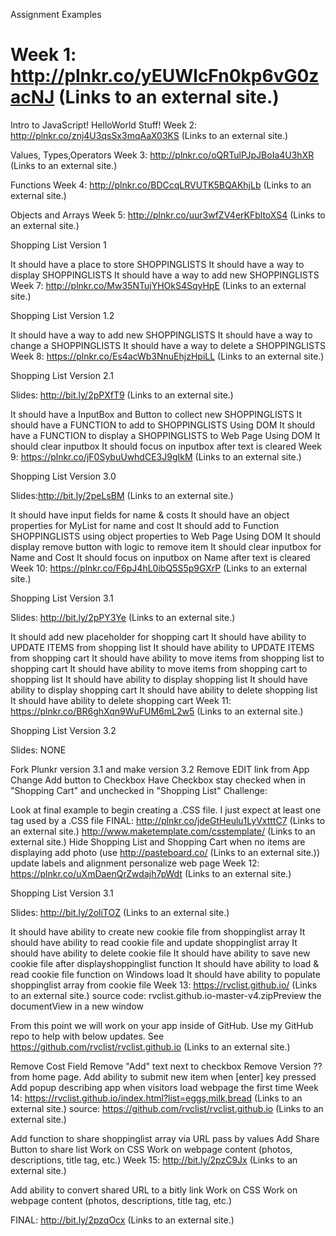 Assignment Examples
# Week 1: http://plnkr.co/yEUWlcFn0kp6vG0zacNJ (Links to an external site.) 

Intro to JavaScript! HelloWorld Stuff!
Week 2: http://plnkr.co/znj4U3qsSx3mqAaX03KS (Links to an external site.) 

Values, Types,Operators
Week 3: http://plnkr.co/oQRTulPJpJBoIa4U3hXR (Links to an external site.) 

Functions
Week 4: http://plnkr.co/BDCcqLRVUTK5BQAKhjLb (Links to an external site.) 

Objects and Arrays
Week 5: http://plnkr.co/uur3wfZV4erKFbltoXS4 (Links to an external site.) 

Shopping List Version 1

It should have a place to store SHOPPINGLISTS
It should have a way to display SHOPPINGLISTS
It should have a way to add new SHOPPINGLISTS
Week 7: http://plnkr.co/Mw35NTujYHOkS4SqyHpE (Links to an external site.) 

Shopping List Version 1.2

It should have a way to add new SHOPPINGLISTS
It should have a way to change a SHOPPINGLISTS
It should have a way to delete a SHOPPINGLISTS
Week 8: https://plnkr.co/Es4acWb3NnuEhjzHpiLL (Links to an external site.) 

Shopping List Version 2.1 

Slides: http://bit.ly/2pPXfT9 (Links to an external site.) 

It should have a InputBox and Button to collect new SHOPPINGLISTS
It should have a FUNCTION to add to SHOPPINGLISTS Using DOM
It should have a FUNCTION to display a SHOPPINGLISTS to Web Page Using DOM
It should clear inputbox
It should focus on inputbox after text is cleared
Week 9: https://plnkr.co/jF0SybuUwhdCE3J9gIkM (Links to an external site.) 

Shopping List Version 3.0

Slides:http://bit.ly/2peLsBM (Links to an external site.) 

It should have input fields for name & costs
It should have an object properties for MyList for name and cost
It should add to Function SHOPPINGLISTS using object properties to Web Page Using DOM
It should display remove button with logic to remove item
It should clear inputbox for Name and Cost
It should focus on inputbox on Name after text is cleared
Week 10: https://plnkr.co/F6pJ4hL0ibQ5S5p9GXrP (Links to an external site.) 

Shopping List Version 3.1

Slides: http://bit.ly/2pPY3Ye (Links to an external site.)

It should add new placeholder for shopping cart
It should have ability to UPDATE ITEMS from shopping list
It should have ability to UPDATE ITEMS from shopping cart
It should have ability to move items from shopping list to shopping cart
It should have ability to move items from shopping cart to shopping list
It should have ability to display shopping list
It should have ability to display shopping cart
It should have ability to delete shopping list
It should have ability to delete shopping cart
Week 11: https://plnkr.co/BR6ghXqn9WuFUM6mL2w5 (Links to an external site.) 

Shopping List Version 3.2

Slides: NONE

Fork Plunkr version 3.1 and make version 3.2
Remove EDIT link from App
Change Add button to Checkbox
Have Checkbox stay checked when in "Shopping Cart" and unchecked in "Shopping List"
Challenge:

Look at final example to begin creating a .CSS file. I just expect at least one tag used by a .CSS file
FINAL: http://plnkr.co/jdeGtHeulu1LyVxtttC7 (Links to an external site.) 
http://www.maketemplate.com/csstemplate/ (Links to an external site.) 
Hide Shopping List and Shopping Cart when no items are displaying
add photo (use http://pasteboard.co/ (Links to an external site.))
update labels and alignment
personalize web page
Week 12: https://plnkr.co/uXmDaenQrZwdajh7pWdt (Links to an external site.) 

Shopping List Version 3.1

Slides: http://bit.ly/2oliTOZ (Links to an external site.) 

It should have ability to create new cookie file from shoppinglist array
It should have ability to read cookie file and update shoppinglist array
It should have ability to delete cookie file
It should have ability to save new cookie file after displayshoppinglist function
It should have ability to load & read cookie file function on Windows load
It should have ability to populate shoppinglist array from cookie file
Week 13: https://rvclist.github.io/ (Links to an external site.)   source code: rvclist.github.io-master-v4.zipPreview the documentView in a new window

From this point we will work on your app inside of GitHub. Use my GitHub repo to help with below updates. See https://github.com/rvclist/rvclist.github.io (Links to an external site.) 

Remove Cost Field
Remove "Add" text next to checkbox
Remove Version ?? from home page.
Add ability to submit new item when [enter] key pressed
Add popup describing app when visitors load webpage the first time
Week 14: https://rvclist.github.io/index.html?list=eggs,milk,bread (Links to an external site.)  source: https://github.com/rvclist/rvclist.github.io (Links to an external site.) 

Add function to share shoppinglist array via URL pass by values
Add Share Button to share list
Work on CSS
Work on webpage content (photos, descriptions, title tag, etc.)
Week 15: http://bit.ly/2pzC9Jx (Links to an external site.) 

Add ability to convert shared URL to a bitly link
Work on CSS
Work on webpage content (photos, descriptions, title tag, etc.)
 

 

FINAL: http://bit.ly/2pzqOcx (Links to an external site.) 
